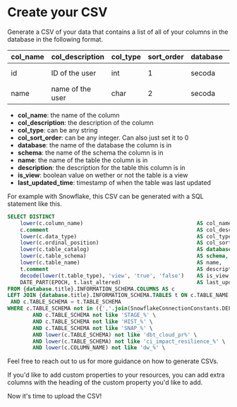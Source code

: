 # Create your CSV

Generate a CSV of your data that contains a list of all of your columns in the database in the following format.

| col\_name | col\_description | col\_type | sort\_order | database | schema | name  | description            | is\_view | last\_updated\_time |
| --------- | ---------------- | --------- | ----------- | -------- | ------ | ----- | ---------------------- | -------- | ------------------- |
| id        | ID of the user   | int       | 1           | secoda   | public | users | the table of all users | false    | None                |
| name      | name of the user | char      | 2           | secoda   | public | users | the table of all users | false    | None                |

* **col\_name**: the name of the column
* **col\_description**: the description of the column
* **col\_type**: can be any string
* **col\_sort\_order**: can be any integer. Can also just set it to 0
* **database**: the name of the database the column is in
* **schema**: the name of the schema the column is in
* **name**: the name of the table the column is in
* **description**: the description for the table this column is in
* **is\_view**: boolean value on wether or not the table is a view
* **last\_updated\_time**: timestamp of when the table was last updated

For example with Snowflake, this CSV can be generated with a SQL statement like this.&#x20;

```sql
SELECT DISTINCT
    lower(c.column_name)                                    AS col_name,
    c.comment                                               AS col_description,
    lower(c.data_type)                                      AS col_type,
    lower(c.ordinal_position)                               AS col_sort_order,
    lower(c.table_catalog)                                  AS database,
    lower(c.table_schema)                                   AS schema,
    lower(c.table_name)                                     AS name,
    t.comment                                               AS description,
    decode(lower(t.table_type), 'view', 'true', 'false')    AS is_view,
    DATE_PART(EPOCH, t.last_altered)                        AS last_updated_time
FROM {database.title}.INFORMATION_SCHEMA.COLUMNS AS c
LEFT JOIN {database.title}.INFORMATION_SCHEMA.TABLES t ON c.TABLE_NAME = t.TABLE_NAME
 AND c.TABLE_SCHEMA = t.TABLE_SCHEMA
WHERE c.TABLE_SCHEMA not in ({','.join(SnowflakeConnectionConstants.DEFAULT_IGNORED_SCHEMAS)}) \
        AND c.TABLE_SCHEMA not like 'STAGE_%' \
        AND c.TABLE_SCHEMA not like 'HIST_%' \
        AND c.TABLE_SCHEMA not like 'SNAP_%' \
        AND lower(c.TABLE_SCHEMA) not like 'dbt_cloud_pr%' \
        AND lower(c.TABLE_SCHEMA) not like 'ci_impact_resilience_%' \
        AND lower(c.COLUMN_NAME) not like 'dw_%' \
```

Feel free to reach out to us for more guidance on how to generate CSVs.&#x20;

If you'd like to add custom properties to your resources, you can add extra columns with the heading of the custom property you'd like to add.&#x20;

Now it's time to upload the CSV!&#x20;

